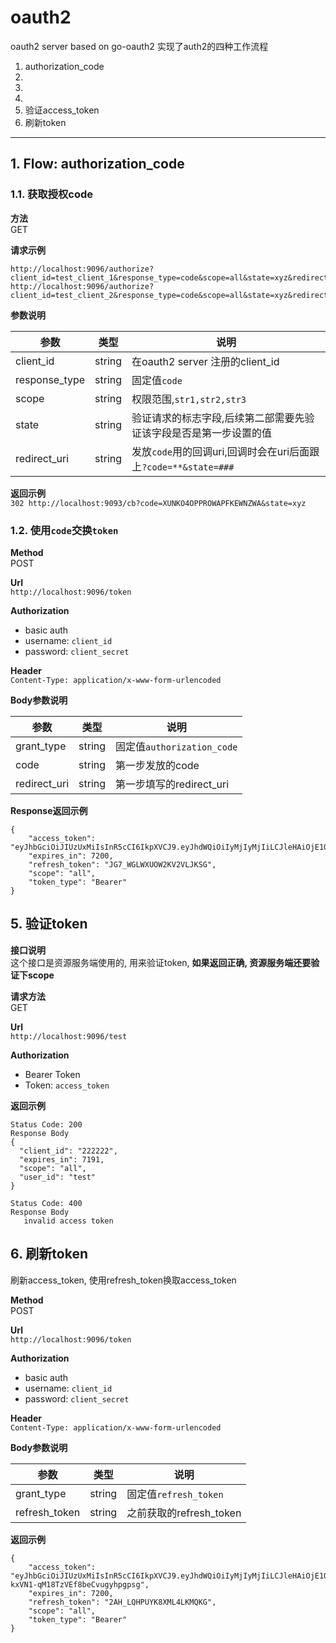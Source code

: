 # oauth2
oauth2 server based on go-oauth2
实现了auth2的四种工作流程
1. authorization_code
2.
3.
4.
5. 验证access_token
6. 刷新token
---

## 1. Flow: authorization_code

### 1.1. 获取授权code

**方法**  
GET

**请求示例**  
```
http://localhost:9096/authorize?client_id=test_client_1&response_type=code&scope=all&state=xyz&redirect_uri=http://localhost:9093/cb
http://localhost:9096/authorize?client_id=test_client_2&response_type=code&scope=all&state=xyz&redirect_uri=http://localhost:9094/cb
```


**参数说明**  

|参数|类型|说明|
|-|-|-|
|client_id|string|在oauth2 server 注册的client_id|
|response_type|string|固定值`code`|
|scope|string|权限范围,`str1,str2,str3`|
|state|string|验证请求的标志字段,后续第二部需要先验证该字段是否是第一步设置的值|
|redirect_uri|string|发放`code`用的回调uri,回调时会在uri后面跟上`?code=**&state=###`|

**返回示例**  
`302 http://localhost:9093/cb?code=XUNKO4OPPROWAPFKEWNZWA&state=xyz`

### 1.2. 使用`code`交换`token`

**Method**  
POST

**Url**  
`http://localhost:9096/token`

**Authorization**
- basic auth
- username: `client_id`
- password: `client_secret`

**Header**  
`Content-Type: application/x-www-form-urlencoded`

**Body参数说明**  

|参数|类型|说明|
|-|-|-|
|grant_type|string|固定值`authorization_code`|
|code|string|第一步发放的code|
|redirect_uri|string|第一步填写的redirect_uri|

**Response返回示例**  

```
{
    "access_token": "eyJhbGciOiJIUzUxMiIsInR5cCI6IkpXVCJ9.eyJhdWQiOiIyMjIyMjIiLCJleHAiOjE1ODU3MTU1NTksInN1YiI6InRlc3QifQ.ZMgIDQMW7FGxbF1V8zWOmEkmB7aLH1suGYjhDdrT7aCYMEudWUoiCkWHSvBmJahGm0RDXa3IyDoGFxeMfzlDNQ",
    "expires_in": 7200,
    "refresh_token": "JG7_WGLWXUOW2KV2VLJKSG",
    "scope": "all",
    "token_type": "Bearer"
}
```

## 5. 验证token

**接口说明**  
这个接口是资源服务端使用的, 用来验证token, **如果返回正确, 资源服务端还要验证下scope**

**请求方法**  
GET

**Url**  
`http://localhost:9096/test`

**Authorization**
- Bearer Token
- Token: `access_token`

**返回示例**  

```
Status Code: 200
Response Body
{
  "client_id": "222222",
  "expires_in": 7191,
  "scope": "all",
  "user_id": "test"
}
```

```
Status Code: 400
Response Body
   invalid access token
```

## 6. 刷新token

刷新access_token, 使用refresh_token换取access_token

**Method**  
POST

**Url**  
`http://localhost:9096/token`

**Authorization**
- basic auth
- username: `client_id`
- password: `client_secret`

**Header**  
`Content-Type: application/x-www-form-urlencoded`

**Body参数说明**  

|参数|类型|说明|
|-|-|-|
|grant_type|string|固定值`refresh_token`|
|refresh_token|string|之前获取的refresh_token|

**返回示例**

```
{
    "access_token": "eyJhbGciOiJIUzUxMiIsInR5cCI6IkpXVCJ9.eyJhdWQiOiIyMjIyMjIiLCJleHAiOjE1ODU4MTc2MTMsInN1YiI6IjEifQ.yNpQIbklhtsSr5KEkJMAR4I30c85OEriYwAOpL_ukRBJ1qsSziT05HFN-kxVN1-qM18TzVEf8beCvugyhpgpsg",
    "expires_in": 7200,
    "refresh_token": "2AH_LQHPUYK8XML4LKMQKG",
    "scope": "all",
    "token_type": "Bearer"
}
```